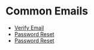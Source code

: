 # Common Emails

* [Verify Email](verify-email.html)
* [Password Reset](password-reset.html)
* [Password Reset](password-reset-confirmed.html)
